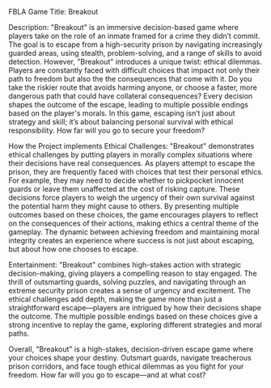 FBLA Game Title: Breakout

Description: "Breakout" is an immersive decision-based game where players take on the role of an inmate framed for a crime they didn’t commit. The goal is to escape from a high-security prison by navigating increasingly guarded areas, using stealth, problem-solving, and a range of skills to avoid detection.
However, "Breakout" introduces a unique twist: ethical dilemmas. Players are constantly faced with difficult choices that impact not only their path to freedom but also the the consequences that come with it. Do you take the riskier route that avoids harming anyone, or choose a faster, more dangerous path that could have collateral consequences? Every decision shapes the outcome of the escape, leading to multiple possible endings based on the player's morals.
In this game, escaping isn’t just about strategy and skill; it’s about balancing personal survival with ethical responsibility. How far will you go to secure your freedom?

How the Project implements Ethical Challenges: "Breakout" demonstrates ethical challenges by putting players in morally complex situations where their decisions have real consequences. As players attempt to escape the prison, they are frequently faced with choices that test their personal ethics. For example, they may need to decide whether to pickpocket innocent guards or leave them unaffected at the cost of risking capture. These decisions force players to weigh the urgency of their own survival against the potential harm they might cause to others. By presenting multiple outcomes based on these choices, the game encourages players to reflect on the consequences of their actions, making ethics a central theme of the gameplay. The dynamic between achieving freedom and maintaining moral integrity creates an experience where success is not just about escaping, but about how one chooses to escape.

Entertainment: "Breakout" combines high-stakes action with strategic decision-making, giving players a compelling reason to stay engaged. The thrill of outsmarting guards, solving puzzles, and navigating through an extreme security prison creates a sense of urgency and excitement. The ethical challenges add depth, making the game more than just a straightforward escape—players are intrigued by how their decisions shape the outcome. The multiple possible endings based on these choices give a strong incentive to replay the game, exploring different strategies and moral paths.

Overall, "Breakout" is a high-stakes, decision-driven escape game where your choices shape your destiny. Outsmart guards, navigate treacherous prison corridors, and face tough ethical dilemmas as you fight for your freedom. How far will you go to escape—and at what cost?
